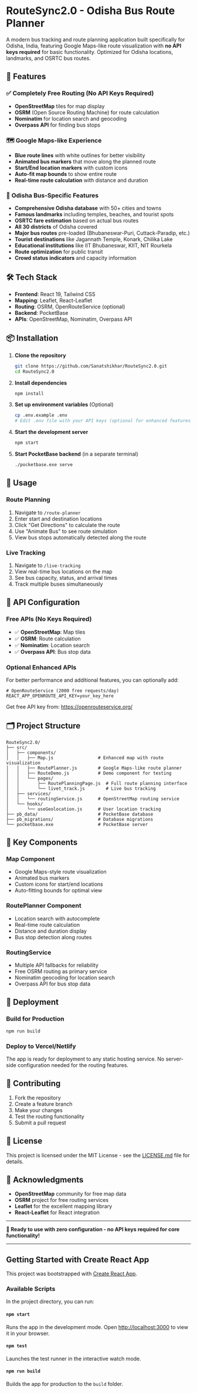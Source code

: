 # RouteSync2.0 - Odisha Bus Route Planner

A modern bus tracking and route planning application built specifically for Odisha, India, featuring Google Maps-like route visualization with **no API keys required** for basic functionality. Optimized for Odisha locations, landmarks, and OSRTC bus routes.

## 🚀 Features

### ✅ **Completely Free Routing** (No API Keys Required)

- **OpenStreetMap** tiles for map display
- **OSRM** (Open Source Routing Machine) for route calculation
- **Nominatim** for location search and geocoding
- **Overpass API** for finding bus stops

### 🗺️ **Google Maps-like Experience**

- **Blue route lines** with white outlines for better visibility
- **Animated bus markers** that move along the planned route
- **Start/End location markers** with custom icons
- **Auto-fit map bounds** to show entire route
- **Real-time route calculation** with distance and duration

### 🚌 **Odisha Bus-Specific Features**

- **Comprehensive Odisha database** with 50+ cities and towns
- **Famous landmarks** including temples, beaches, and tourist spots
- **OSRTC fare estimation** based on actual bus routes
- **All 30 districts** of Odisha covered
- **Major bus routes** pre-loaded (Bhubaneswar-Puri, Cuttack-Paradip, etc.)
- **Tourist destinations** like Jagannath Temple, Konark, Chilika Lake
- **Educational institutions** like IIT Bhubaneswar, KIIT, NIT Rourkela
- **Route optimization** for public transit
- **Crowd status indicators** and capacity information

## 🛠️ **Tech Stack**

- **Frontend**: React 19, Tailwind CSS
- **Mapping**: Leaflet, React-Leaflet
- **Routing**: OSRM, OpenRouteService (optional)
- **Backend**: PocketBase
- **APIs**: OpenStreetMap, Nominatim, Overpass API

## 📦 **Installation**

1. **Clone the repository**

   ```bash
   git clone https://github.com/Sanatshikhar/RouteSync2.0.git
   cd RouteSync2.0
   ```

2. **Install dependencies**

   ```bash
   npm install
   ```

3. **Set up environment variables** (Optional)

   ```bash
   cp .env.example .env
   # Edit .env file with your API keys (optional for enhanced features)
   ```

4. **Start the development server**

   ```bash
   npm start
   ```

5. **Start PocketBase backend** (in a separate terminal)
   ```bash
   ./pocketbase.exe serve
   ```

## 🎯 **Usage**

### **Route Planning**

1. Navigate to `/route-planner`
2. Enter start and destination locations
3. Click "Get Directions" to calculate the route
4. Use "Animate Bus" to see route simulation
5. View bus stops automatically detected along the route

### **Live Tracking**

1. Navigate to `/live-tracking`
2. View real-time bus locations on the map
3. See bus capacity, status, and arrival times
4. Track multiple buses simultaneously

## 🔧 **API Configuration**

### **Free APIs (No Keys Required)**

- ✅ **OpenStreetMap**: Map tiles
- ✅ **OSRM**: Route calculation
- ✅ **Nominatim**: Location search
- ✅ **Overpass API**: Bus stop data

### **Optional Enhanced APIs**

For better performance and additional features, you can optionally add:

```env
# OpenRouteService (2000 free requests/day)
REACT_APP_OPENROUTE_API_KEY=your_key_here
```

Get free API key from: https://openrouteservice.org/

## 🗂️ **Project Structure**

```
RouteSync2.0/
├── src/
│   ├── components/
│   │   ├── Map.js                 # Enhanced map with route visualization
│   │   ├── RoutePlanner.js        # Google Maps-like route planner
│   │   ├── RouteDemo.js           # Demo component for testing
│   │   └── pages/
│   │       ├── RoutePlanningPage.js  # Full route planning interface
│   │       └── livet_track.js        # Live bus tracking
│   ├── services/
│   │   └── routingService.js      # OpenStreetMap routing service
│   └── hooks/
│       └── useGeolocation.js      # User location tracking
├── pb_data/                       # PocketBase database
├── pb_migrations/                 # Database migrations
└── pocketbase.exe                 # PocketBase server
```

## 🎨 **Key Components**

### **Map Component**

- Google Maps-style route visualization
- Animated bus markers
- Custom icons for start/end locations
- Auto-fitting bounds for optimal view

### **RoutePlanner Component**

- Location search with autocomplete
- Real-time route calculation
- Distance and duration display
- Bus stop detection along routes

### **RoutingService**

- Multiple API fallbacks for reliability
- Free OSRM routing as primary service
- Nominatim geocoding for location search
- Overpass API for bus stop data

## 🚀 **Deployment**

### **Build for Production**

```bash
npm run build
```

### **Deploy to Vercel/Netlify**

The app is ready for deployment to any static hosting service. No server-side configuration needed for the routing features.

## 🤝 **Contributing**

1. Fork the repository
2. Create a feature branch
3. Make your changes
4. Test the routing functionality
5. Submit a pull request

## 📄 **License**

This project is licensed under the MIT License - see the [LICENSE.md](LICENSE.md) file for details.

## 🙏 **Acknowledgments**

- **OpenStreetMap** community for free map data
- **OSRM** project for free routing services
- **Leaflet** for the excellent mapping library
- **React-Leaflet** for React integration

---

**🎯 Ready to use with zero configuration - no API keys required for core functionality!**

---

## Getting Started with Create React App

This project was bootstrapped with [Create React App](https://github.com/facebook/create-react-app).

### Available Scripts

In the project directory, you can run:

#### `npm start`

Runs the app in the development mode. Open [http://localhost:3000](http://localhost:3000) to view it in your browser.

#### `npm test`

Launches the test runner in the interactive watch mode.

#### `npm run build`

Builds the app for production to the `build` folder.
